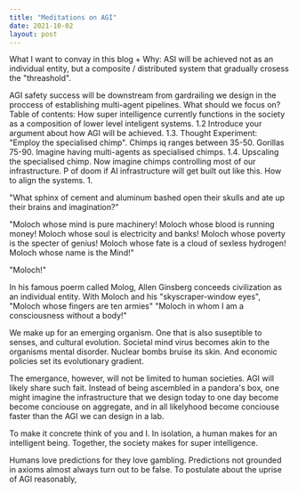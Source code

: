 ```yaml
---
title: "Meditations on AGI"
date: 2021-10-02
layout: post
---
```



What I want to convay in this blog + Why:
ASI will be achieved not as an individual entity, but a composite / distributed system that gradually crosess the "threashold".


AGI safety success will be downstream from gardrailing we design in the proccess of establishing multi-agent pipelines.
What should we focus on?
Table of contents:
How super intelligence currently functions in the society as a composition of lower level inteligent systems.
1.2 Introduce your argument about how AGI will be achieved.
1.3. Thought Experiment: "Employ the specialised chimp". Chimps iq ranges between 35-50. Gorillas 75-90. Imagine having multi-agents as specialised chimps.
1.4. Upscaling the specialised chimp. Now imagine chimps controlling most of our infrastructure.
P of doom if AI infrastructure will get built out like this.
How to align the systems.
1.



"What sphinx of cement and aluminum bashed open their skulls and ate up their brains and imagination?"

"Moloch whose mind is pure machinery! Moloch whose blood is running money! Moloch whose soul is electricity and banks! Moloch whose poverty is the specter of genius! Moloch whose fate is a cloud of sexless hydrogen! Moloch whose name is the Mind!"

"Moloch!"

In his famous poerm called Molog, Allen Ginsberg conceeds civilization as an individual entity. With Moloch and his "skyscraper-window eyes", "Moloch whose fingers are ten armies" "Moloch in whom I am a consciousness without a body!"

We make up for an emerging organism. One that is also suseptible to senses, and cultural evolution. Societal mind virus becomes akin to the organisms mental disorder. Nuclear bombs bruise its skin. And economic policies set its evolutionary gradient.

The emergance, however, will not be limited to human societies. AGI will likely share such fait. Instead of being ascembled in a pandora's box, one might imagine the infrastructure that we design today to one day become become conciouse on aggregate, and in all likelyhood become conciouse faster than the AGI we can design in a lab.

To make it concrete think of you and I. In isolation, a human makes for an intelligent being. Together, the society makes for super intelligence.

Humans love predictions for they love gambling. Predictions not grounded in axioms almost always turn out to be false. To postulate about the uprise of AGI reasonably,